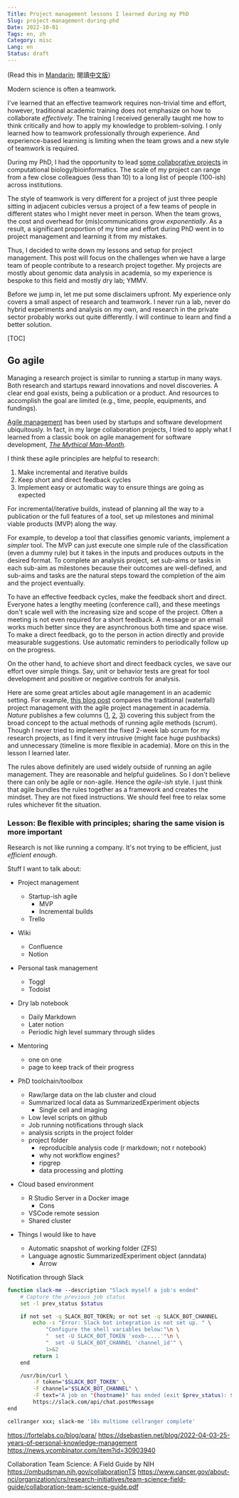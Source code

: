 ```yaml
---
Title: Project management lessons I learned during my PhD
Slug: project-management-during-phd
Date: 2022-10-01
Tags: en, zh
Category: misc
Lang: en
Status: draft
---
```


(Read this in [Mandarin][zh-post]; 閱讀[中文版][zh-post])

[en-post]: {filename}./things_phd.md
[zh-post]: {filename}./things_phd.zh.md

Modern science is often a teamwork.

I've learned that an effective teamwork requires non-trivial time and effort, however, traditional academic training does not emphasize on how to collaborate *effectively*.
The training I received generally taught me how to think critically and how to apply my knowledge to problem-solving.
I only learned how to teamwork professionally through experience.
And experience-based learning is limiting when the team grows and a new style of teamwork is required.

During my PhD, I had the opportunity to lead [some collaborative projects][google scholar] in computational biology/bioinformatics.
The scale of my project can range from a few close colleagues (less than 10) to a long list of people (100-ish) across institutions.

The style of teamwork is very different for a project of just three people sitting in adjacent cubicles versus a project of a few teams of people in different states who I might never meet in person.
When the team grows, the cost and overhead for (mis)communications grow *exponentially*.
As a result, a significant proportion of my time and effort during PhD went in to project management and learning it from my mistakes.

Thus, I decided to write down my lessons and setup for project management.
This post will focus on the challenges when we have a large team of people contribute to a research project together.
My projects are mostly about genomic data analysis in academia, so my experience is bespoke to this field and mostly dry lab; YMMV.

Before we jump in, let me put some disclaimers upfront.
My experience only covers a small aspect of research and teamwork.
I never run a lab, never do hybrid experiments and analysis on my own, and research in the private sector probably works out quite differently.
I will continue to learn and find a better solution.

[google scholar]: https://scholar.google.com/citations?user=-tdb3hcAAAAJ

[TOC]

<!-- cSpell:words Toggl Todoist xoxb -->


## Go agile
Managing a research project is similar to running a startup in many ways.
Both research and startups reward innovations and novel discoveries.
A clear end goal exists, being a publication or a product.
And resources to accomplish the goal are limited (e.g., time, people, equipments, and fundings).

[Agile management][agile-software-dev] has been used by startups and software development ubiquitously.
In fact, in my large collaboration projects, I tried to apply what I learned from a classic book on agile management for software development, [*The Mythical Man-Month*][man-month-book].

I think these agile principles are helpful to research:

1. Make incremental and iterative builds
2. Keep short and direct feedback cycles
3. Implement easy or automatic way to ensure things are going as expected

For incremental/iterative builds, instead of planning all the way to a publication or the full features of a tool, set up milestones and minimal viable products (MVP) along the way.

For example, to develop a tool that classifies genomic variants, implement a *simpler* tool.
The MVP can just execute one simple rule of the classification (even a dummy rule) but it takes in the inputs and produces outputs in the desired format.
To complete an analysis project, set sub-aims or tasks in each sub-aim as milestones because their outcomes are well-defined, and sub-aims and tasks are the natural steps toward the completion of the aim and the project eventually.

To have an effective feedback cycles, make the feedback short and direct.
Everyone hates a lengthy meeting (conference call), and these meetings don't scale well with the increasing size and scope of the project.
Often a meeting is not even required for a short feedback.
A message or an email works much better since they are asynchronous both time and space wise.
To make a direct feedback, go to the person in action directly and provide measurable suggestions.
Use automatic reminders to periodically follow up on the progress.

On the other hand, to achieve short and direct feedback cycles, we save our effort over simple things.
Say, unit or behavior tests are great for tool development and positive or negative controls for analysis.

<!-- Start here -->
Here are some great articles about agile management in an academic setting.
For example, [this blog post][pm-academia-101] compares the traditional (waterfall) project management with the agile project management in academia.
*Nature* publishes a few columns ([1][nature-six-tip], [2][nature-agile], [3][nature-scrum]) covering this subject from the broad concept to the actual methods of running agile methods (scrum).
Though I never tried to implement the fixed 2-week lab scrum for my research projects, as I find it very intrusive (might face huge pushbacks) and unnecessary (timeline is more flexible in academia).
More on this in the lesson I learned later.

The rules above definitely are used widely outside of running an agile management.
They are reasonable and helpful guidelines.
So I don't believe there can only be agile or non-agile.
Hence the *agile-ish* style.
I just think that agile bundles the rules together as a framework and creates the mindset.
They are not fixed instructions.
We should feel free to relax some rules whichever fit the situation.


[agile-software-dev]: https://en.wikipedia.org/wiki/Agile_software_development
[man-month-book]: https://en.wikipedia.org/wiki/The_Mythical_Man-Month
[pm-academia-101]: https://thenewpi.blogspot.com/2018/04/project-management-for-academia-101.html
[nature-six-tip]: https://www.nature.com/articles/d41586-018-07860-6
[nature-agile]: https://www.nature.com/articles/d41586-019-01184-9
[nature-scrum]: https://www.nature.com/articles/d41586-019-02620-6


### Lesson: Be flexible with principles; sharing the same vision is more important

Research is not like running a company.
It's not trying to be efficient, just *efficient enough*.



Stuff I want to talk about:

- Project management
    - Startup-ish agile
        - MVP
        - Incremental builds
    - Trello
- Wiki
    - Confluence
    - Notion
- Personal task management
    - Toggl
    - Todoist
- Dry lab notebook
    - Daily Markdown
    - Later notion
    - Periodic high level summary through slides
- Mentoring
    - one on one
    - page to keep track of their progress
- PhD toolchain/toolbox
    - Raw/large data on the lab cluster and cloud
    - Summarized local data as SummarizedExperiment objects
        - Single cell and imaging
    - Low level scripts on github
    - Job running notifications through slack
    - analysis scripts in the project folder
    - project folder
        - reproducible analysis code (r markdown; not r notebook)
        - why not workflow engines?
        - ripgrep
        - data processing and plotting

- Cloud based environment
    - R Studio Server in a Docker image
        - Cons
    - VSCode remote session
    - Shared cluster

- Things I would like to have
    - Automatic snapshot of working folder (ZFS)
    - Language agnostic SummarizedExperiment object (anndata)
        - Arrow



Notification through Slack

```bash
function slack-me --description "Slack myself a job's ended"
    # Capture the previous job status
    set -l prev_status $status

    if not set -q SLACK_BOT_TOKEN; or not set -q SLACK_BOT_CHANNEL
        echo -s "Error: Slack bot integration is not set up. " \
            "Configure the shell variables below:"\n \
            "  set -U SLACK_BOT_TOKEN 'xoxb-....'"\n \
            "  set -U SLACK_BOT_CHANNEL 'channel_id'" \
            1>&2
        return 1
    end

    /usr/bin/curl \
        -F token="$SLACK_BOT_TOKEN" \
        -F channel="$SLACK_BOT_CHANNEL" \
        -F text="A job on "(hostname)" has ended (exit $prev_status): $argv" \
        https://slack.com/api/chat.postMessage
end
```

```bash
cellranger xxx; slack-me '10x multiome cellranger complete'
```

https://fortelabs.co/blog/para/
https://dsebastien.net/blog/2022-04-03-25-years-of-personal-knowledge-management
https://news.ycombinator.com/item?id=30903940


Collaboration Team Science: A Field Guide by NIH
https://ombudsman.nih.gov/collaborationTS
https://www.cancer.gov/about-nci/organization/crs/research-initiatives/team-science-field-guide/collaboration-team-science-guide.pdf
